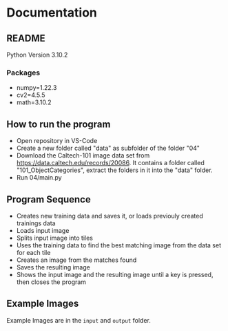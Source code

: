 # Documentation

## README
Python Version 3.10.2
### Packages
- numpy=1.22.3
- cv2=4.5.5
- math=3.10.2

## How to run the program
* Open repository in VS-Code
* Create a new folder called "data" as subfolder of the folder "04"
* Download the Caltech-101 image data set from https://data.caltech.edu/records/20086. It contains a folder called "101_ObjectCategories", extract the folders in it into the "data" folder.
* Run 04/main.py


## Program Sequence
* Creates new training data and saves it, or loads previouly created trainings data
* Loads input image
* Splits input image into tiles
* Uses the training data to find the best matching image from the data set for each tile
* Creates an image from the matches found
* Saves the resulting image
* Shows the input image and the resulting image until a key is pressed, then closes the program

## Example Images
Example Images are in the `input` and `output` folder.